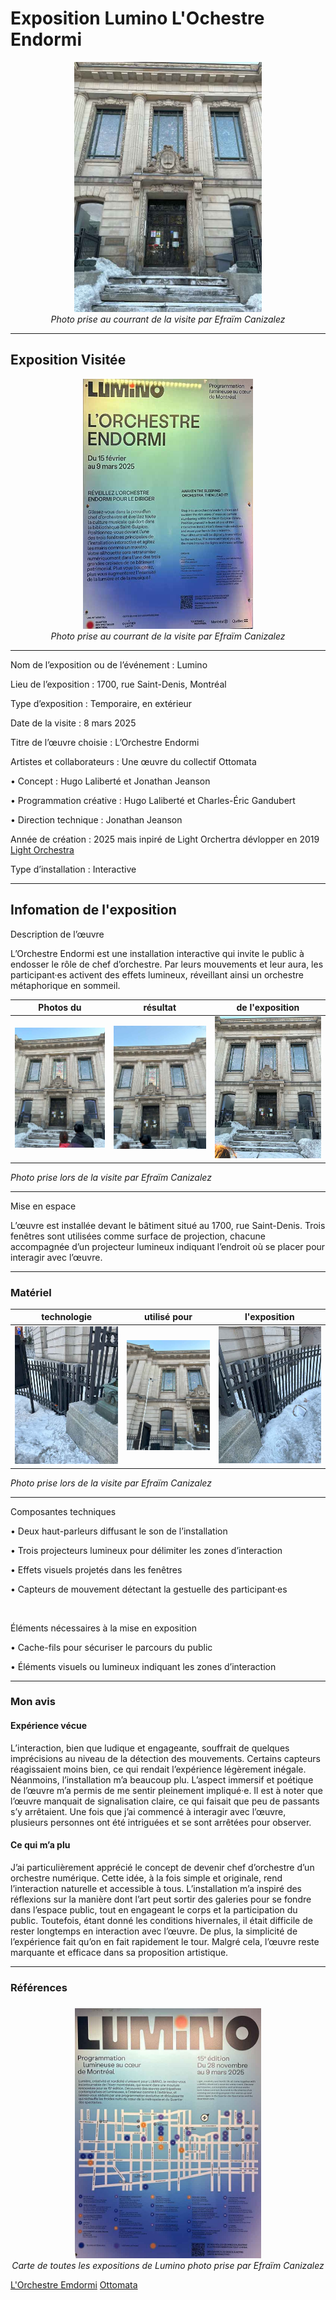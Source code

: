 #  Exposition Lumino L'Ochestre Endormi

<p align="center">
  <img src="/lumino/photos/lumino_orcheste_endormi_vue_ensemble.jpg" height= 400px> <br>
  <i>Photo prise au courrant de la visite par Efraïm Canizalez</i>
</p>



---

## Exposition Visitée 

<p align="center">
  <img src="/lumino/photos/lumino_orcheste_endormi_cartel_02.jpg" height= 400px> <br>
  <i>Photo prise au courrant de la visite par Efraïm Canizalez</i>

</p>

---

Nom de l’exposition ou de l’événement : Lumino

Lieu de l’exposition : 1700, rue Saint-Denis, Montréal

Type d’exposition : Temporaire, en extérieur

Date de la visite : 8 mars 2025

Titre de l’œuvre choisie : L’Orchestre Endormi

Artistes et collaborateurs :
Une œuvre du collectif Ottomata

•	Concept : Hugo Laliberté et Jonathan Jeanson

•	Programmation créative : Hugo Laliberté et Charles-Éric Gandubert

•	Direction technique : Jonathan Jeanson

Année de création : 2025 mais inpiré de Light Orchertra dévlopper en 2019 [Light Orchestra](https://ottomata.com/en/light-orchestra)

Type d’installation : Interactive

---

## Infomation de l'exposition

Description de l’œuvre

L’Orchestre Endormi est une installation interactive qui invite le public à endosser le rôle de chef d’orchestre. Par leurs mouvements et leur aura, les participant·es activent des effets lumineux, réveillant ainsi un orchestre métaphorique en sommeil.


 Photos du  | résultat |  de l'exposition
:-------------------------:|:-------------------------:|:-------------------------:
![](/lumino/photos/lumino_orcheste_endormi_vue_ensemble_fentre_centre_allumer.jpg)|![](/lumino/photos/lumino_orcheste_endormi_vue_ensemble_fentre_centre_allumer_02.jpg)|![](/lumino/photos/lumino_orcheste_endormi_vue_ensemble_tete.jpg)

*Photo prise lors de la visite par Efraïm Canizalez*

---

Mise en espace

L’œuvre est installée devant le bâtiment situé au 1700, rue Saint-Denis. Trois fenêtres sont utilisées comme surface de projection, chacune accompagnée d’un projecteur lumineux indiquant l’endroit où se placer pour interagir avec l’œuvre.

---

### Matériel

 technologie  | utilisé pour | l'exposition
:-------------------------:|:-------------------------:|:-------------------------:
![](/lumino/photos/lumino_orcheste_endormi_speaker_gauche.jpg)|![](/lumino/photos/lumino_orcheste_endormi_capteur.jpg)|![](/lumino/photos/lumino_orcheste_endormi_speaker_droite.jpg)

*Photo prise lors de la visite par Efraïm Canizalez*

---

Composantes techniques

•	Deux haut-parleurs diffusant le son de l’installation

•	Trois projecteurs lumineux pour délimiter les zones d’interaction

•	Effets visuels projetés dans les fenêtres

•	Capteurs de mouvement détectant la gestuelle des participant·es

<br>

Éléments nécessaires à la mise en exposition

•	Cache-fils pour sécuriser le parcours du public

•	Éléments visuels ou lumineux indiquant les zones d’interaction


---

### Mon avis 

#### Expérience vécue

L’interaction, bien que ludique et engageante, souffrait de quelques imprécisions au niveau de la détection des mouvements. Certains capteurs réagissaient moins bien, ce qui rendait l’expérience légèrement inégale. Néanmoins, l’installation m’a beaucoup plu. L’aspect immersif et poétique de l’œuvre m’a permis de me sentir pleinement impliqué·e. Il est à noter que l’œuvre manquait de signalisation claire, ce qui faisait que peu de passants s’y arrêtaient. Une fois que j’ai commencé à interagir avec l’œuvre, plusieurs personnes ont été intriguées et se sont arrêtées pour observer.

#### Ce qui m’a plu

J’ai particulièrement apprécié le concept de devenir chef d’orchestre d’un orchestre numérique. Cette idée, à la fois simple et originale, rend l’interaction naturelle et accessible à tous. L’installation m’a inspiré des réflexions sur la manière dont l’art peut sortir des galeries pour se fondre dans l’espace public, tout en engageant le corps et la participation du public. Toutefois, étant donné les conditions hivernales, il était difficile de rester longtemps en interaction avec l’œuvre. De plus, la simplicité de l’expérience fait qu’on en fait rapidement le tour. Malgré cela, l’œuvre reste marquante et efficace dans sa proposition artistique.


---

### Références


#####   

<p align="center">
  <img src="/lumino/photos/lumino_orcheste_endormi_map.jpg" height= 400px> <br>
  <i>Carte de toutes les expositions de Lumino photo prise par Efraïm Canizalez</i>
</p>


[L'Orchestre Emdormi](https://www.luminomtl.com/fr/activites/oeuvres-exterieures/l-orchestre-endormi)
[Ottomata](https://ottomata.com/en/projects)

